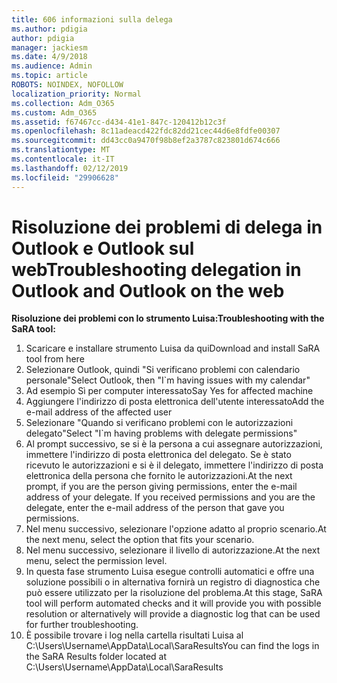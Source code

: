 ```yaml
---
title: 606 informazioni sulla delega
ms.author: pdigia
author: pdigia
manager: jackiesm
ms.date: 4/9/2018
ms.audience: Admin
ms.topic: article
ROBOTS: NOINDEX, NOFOLLOW
localization_priority: Normal
ms.collection: Adm_O365
ms.custom: Adm_O365
ms.assetid: f67467cc-d434-41e1-847c-120412b12c3f
ms.openlocfilehash: 8c11adeacd422fdc82dd21cec44d6e8fdfe00307
ms.sourcegitcommit: dd43cc0a9470f98b8ef2a3787c823801d674c666
ms.translationtype: MT
ms.contentlocale: it-IT
ms.lasthandoff: 02/12/2019
ms.locfileid: "29906628"
---
```

# <a name="troubleshooting-delegation-in-outlook-and-outlook-on-the-web"></a><span data-ttu-id="73171-102">Risoluzione dei problemi di delega in Outlook e Outlook sul web</span><span class="sxs-lookup"><span data-stu-id="73171-102">Troubleshooting delegation in Outlook and Outlook on the web</span></span>

<span data-ttu-id="73171-103">**Risoluzione dei problemi con lo strumento Luisa:**</span><span class="sxs-lookup"><span data-stu-id="73171-103">**Troubleshooting with the SaRA tool:**</span></span>

1. <span data-ttu-id="73171-104">Scaricare e installare strumento Luisa da qui</span><span class="sxs-lookup"><span data-stu-id="73171-104">Download and install SaRA tool from here</span></span>
1. <span data-ttu-id="73171-105">Selezionare Outlook, quindi "Si verificano problemi con calendario personale"</span><span class="sxs-lookup"><span data-stu-id="73171-105">Select Outlook, then "I\`m having issues with my calendar"</span></span>
1. <span data-ttu-id="73171-106">Ad esempio Sì per computer interessato</span><span class="sxs-lookup"><span data-stu-id="73171-106">Say Yes for affected machine</span></span>
1. <span data-ttu-id="73171-107">Aggiungere l'indirizzo di posta elettronica dell'utente interessato</span><span class="sxs-lookup"><span data-stu-id="73171-107">Add the e-mail address of the affected user</span></span>
1. <span data-ttu-id="73171-108">Selezionare "Quando si verificano problemi con le autorizzazioni delegato"</span><span class="sxs-lookup"><span data-stu-id="73171-108">Select "I\`m having problems with delegate permissions"</span></span>
1. <span data-ttu-id="73171-p101">Al prompt successivo, se si è la persona a cui assegnare autorizzazioni, immettere l'indirizzo di posta elettronica del delegato. Se è stato ricevuto le autorizzazioni e si è il delegato, immettere l'indirizzo di posta elettronica della persona che fornito le autorizzazioni.</span><span class="sxs-lookup"><span data-stu-id="73171-p101">At the next prompt, if you are the person giving permissions, enter the e-mail address of your delegate. If you received permissions and you are the delegate, enter the e-mail address of the person that gave you permissions.</span></span>
1. <span data-ttu-id="73171-111">Nel menu successivo, selezionare l'opzione adatto al proprio scenario.</span><span class="sxs-lookup"><span data-stu-id="73171-111">At the next menu, select the option that fits your scenario.</span></span> 
1. <span data-ttu-id="73171-112">Nel menu successivo, selezionare il livello di autorizzazione.</span><span class="sxs-lookup"><span data-stu-id="73171-112">At the next menu, select the permission level.</span></span>
1. <span data-ttu-id="73171-113">In questa fase strumento Luisa esegue controlli automatici e offre una soluzione possibili o in alternativa fornirà un registro di diagnostica che può essere utilizzato per la risoluzione del problema.</span><span class="sxs-lookup"><span data-stu-id="73171-113">At this stage, SaRA tool will perform automated checks and it will provide you with possible resolution or alternatively will provide a diagnostic log that can be used for further troubleshooting.</span></span>
1. <span data-ttu-id="73171-114">È possibile trovare i log nella cartella risultati Luisa al C:\Users\Username\AppData\Local\SaraResults</span><span class="sxs-lookup"><span data-stu-id="73171-114">You can find the logs in the SaRA Results folder located at C:\Users\Username\AppData\Local\SaraResults</span></span>